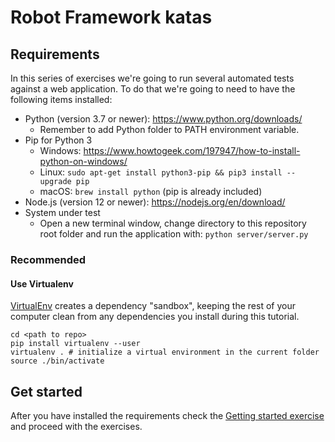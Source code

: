 # Robot Framework katas

## Requirements

In this series of exercises we're going to run several automated tests against a web application. To do
that we're going to need to have the following items installed:

- Python (version 3.7 or newer): https://www.python.org/downloads/
  - Remember to add Python folder to PATH environment variable.
- Pip for Python 3
  - Windows: https://www.howtogeek.com/197947/how-to-install-python-on-windows/
  - Linux: `sudo apt-get install python3-pip && pip3 install --upgrade pip`
  - macOS: `brew install python` (pip is already included)
- Node.js (version 12 or newer): https://nodejs.org/en/download/
- System under test
  - Open a new terminal window, change directory to this repository root folder and run the application
    with: `python server/server.py`

### Recommended

#### Use Virtualenv
[VirtualEnv](https://virtualenv.pypa.io/en/latest/) creates a dependency "sandbox", keeping the rest of your computer clean from any dependencies you install during this tutorial. 

```shell
cd <path to repo>
pip install virtualenv --user
virtualenv . # initialize a virtual environment in the current folder
source ./bin/activate
```

## Get started

After you have installed the requirements check the [Getting started exercise](exercises/00-getting-started.md) and proceed with the exercises.
